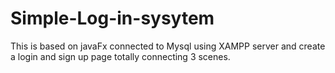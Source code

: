 # Simple-Log-in-sysytem
This is based on javaFx connected to Mysql using XAMPP server and create a login and sign up page totally connecting 3 scenes.
